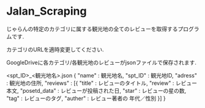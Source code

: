 # Jalan_Scraping

じゃらんの特定のカテゴリに属する観光地の全てのレビューを取得するプログラムです.

カテゴリのURLを適時変更してください.

GoogleDriveに各カテゴリ/各観光地のレビューがjsonファイルで保存されます.

<spt_ID>_<観光地名>.json {
  "name" : 観光地名,
  "spt_ID" : 観光地ID,
  "adress" : 観光地の住所,
  "reviews" : [{
    "title" : レビューのタイトル,
    "review" : レビュー本文,
    "posetd_data" : レビューが投稿された日,
    "star" : レビューの星の数,
    "tag" : レビューのタグ,
    "auther" : レビュー著者の 年代／性別
  }]
}
